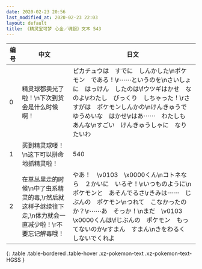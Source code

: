 ```yaml
---
date: 2020-02-23 20:56
last_modified_at: 2020-02-23 22:03
layout: default
title: 《精灵宝可梦 心金／魂银》文本 543
---
```

| 编号 | 中文 | 日文 |
| ---- | ---- | ---- |
| 0 | 精灵球都卖光了啦！\n下次到货会是什么时候啊！ | ピカチュウは　すでに　しんかした\nポケモン　である！\r⋯⋯というのを\nさいしょに　はっけん　したのは\fウツギはかせ　なのよ\rわたし　びっくり　しちゃった！\rさすがは　ポケモンしんかの\nけんきゅうで　ゆうめいな　はかせ\rはあ⋯⋯　わたしも　あんな\nすごい　けんきゅうしゃに　なりたいわ |
| 1 | 买到精灵球喽！\n这下可以拼命地抓精灵啦！ | 540 |
| 2 | 在草丛里走的时候\n中了虫系精灵的毒,\r然后就这样子继续往下走,\n体力就会一直减少啦！\r不要忘记解毒哦！ | やあ！　\v0103　\x0000くん\nコトネなら　２かいに　いるぞ！\rいつものように\nポケモンと　あそんでるさ\rきみは⋯⋯　じぶんの　ポケモン\nつれて　こなかったのか？\r⋯⋯あ　そっか！\nまだ　\v0103　\x0000くんは\fじぶんの　ポケモン　もってないのか\rすまん　すまん\nきをわるく　しないでくれよ |
{: .table .table-bordered .table-hover .xz-pokemon-text .xz-pokemon-text-HGSS }